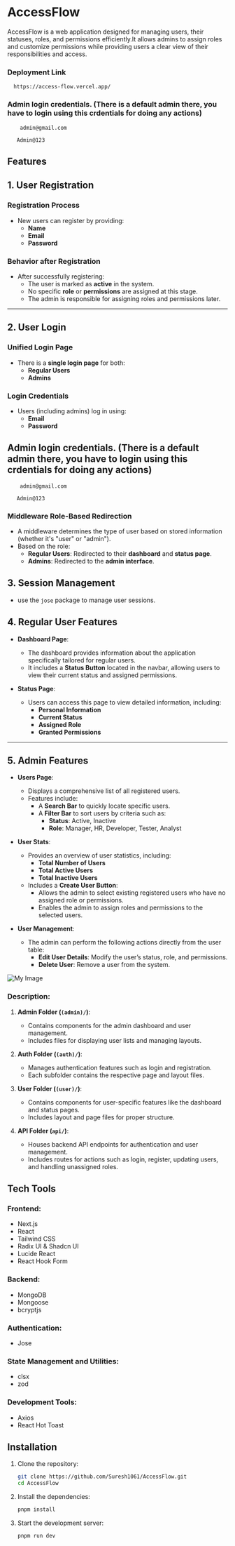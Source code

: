 # AccessFlow

AccessFlow is a web application designed for managing users, their statuses, roles, and permissions efficiently.It allows admins to assign roles and customize permissions while providing users a clear view of their responsibilities and access.

### Deployment Link
  ```
    https://access-flow.vercel.app/
  ```

### Admin login credentials. (There is a default admin there, you have to login using this crdentials for doing any actions)
  ```
      admin@gmail.com
  ```
  ```
     Admin@123
  ```


## Features

## 1. User Registration

### Registration Process
- New users can register by providing:
  - **Name**
  - **Email**
  - **Password**

### Behavior after Registration
- After successfully registering:
  - The user is marked as **active** in the system.
  - No specific **role** or **permissions** are assigned at this stage.
  - The admin is responsible for assigning roles and permissions later.

---

## 2. **User Login**

### Unified Login Page
- There is a **single login page** for both:
  - **Regular Users**
  - **Admins**

### Login Credentials
- Users (including admins) log in using:
  - **Email**
  - **Password**

## Admin login credentials. (There is a default admin there, you have to login using this crdentials for doing any actions)
  ```
      admin@gmail.com
  ```
  ```
     Admin@123
  ```

### Middleware Role-Based Redirection
- A middleware determines the type of user based on stored information (whether it's "user" or "admin").
- Based on the role:
  - **Regular Users**: Redirected to their **dashboard** and **status page**.
  - **Admins**: Redirected to the **admin interface**.

## 3. **Session Management**
- use the `jose` package to manage user sessions.

## 4. **Regular User Features**

- **Dashboard Page**:
  - The dashboard provides information about the application specifically tailored for regular users.
  - It includes a **Status Button** located in the navbar, allowing users to view their current status and assigned permissions.

- **Status Page**:
  - Users can access this page to view detailed information, including:
    - **Personal Information**
    - **Current Status**
    - **Assigned Role**
    - **Granted Permissions**

---

## 5. **Admin Features**

- **Users Page**:
  - Displays a comprehensive list of all registered users.
  - Features include:
    - A **Search Bar** to quickly locate specific users.
    - A **Filter Bar** to sort users by criteria such as:
      - **Status**: Active, Inactive
      - **Role**: Manager, HR, Developer, Tester, Analyst

- **User Stats**:
  - Provides an overview of user statistics, including:
    - **Total Number of Users**
    - **Total Active Users**
    - **Total Inactive Users**
  - Includes a **Create User Button**:
    - Allows the admin to select existing registered users who have no assigned role or permissions.
    - Enables the admin to assign roles and permissions to the selected users.

- **User Management**:
  - The admin can perform the following actions directly from the user table:
    - **Edit User Details**: Modify the user’s status, role, and permissions.
    - **Delete User**: Remove a user from the system.

![My Image](https://res.cloudinary.com/dxcw44ypq/image/upload/v1732726689/Screenshot_2024-11-27_222225_wm0241.png)



### Description:
1. **Admin Folder (`(admin)/`)**:
   - Contains components for the admin dashboard and user management.
   - Includes files for displaying user lists and managing layouts.

2. **Auth Folder (`(auth)/`)**:
   - Manages authentication features such as login and registration.
   - Each subfolder contains the respective page and layout files.

3. **User Folder (`(user)/`)**:
   - Contains components for user-specific features like the dashboard and status pages.
   - Includes layout and page files for proper structure.

4. **API Folder (`api/`)**:
   - Houses backend API endpoints for authentication and user management.
   - Includes routes for actions such as login, register, updating users, and handling unassigned roles.


## Tech Tools

### Frontend:
- Next.js
- React
- Tailwind CSS
- Radix UI & Shadcn UI
- Lucide React
- React Hook Form

### Backend:
- MongoDB
- Mongoose
- bcryptjs

### Authentication:
- Jose

### State Management and Utilities:
- clsx
- zod

### Development Tools:
- Axios
- React Hot Toast

## Installation

1. Clone the repository:
    ```bash
    git clone https://github.com/Suresh1061/AccessFlow.git
    cd AccessFlow
    ```

2. Install the dependencies:
    ```bash
    pnpm install
    ```

3. Start the development server:
    ```bash
    pnpm run dev
    ```
